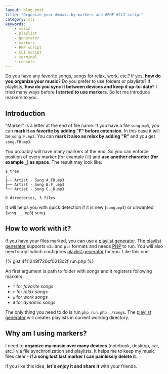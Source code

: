 ```yaml
---
layout: blog.post
title: "Organize your #music by markers and #PHP #CLI script"
category: cli
keywords:
    - music
    - playlist
    - generator
    - markers
    - PHP script
    - CLI script
    - terminal
    - console
---
```


Do you have any favorite songs, songs for relax, work, etc.?
If yes, **how do you organize your music**?
Do you prefer to use folders or playlists?
If playlists, **how do you sync it between devices and keep it up-to-date**?
I tried many ways before **I started to use markers**.
So let me introduce markers to you.



## Introduction

"Marker" is a letter at the end of file name.
If you have a file `song.mp3`, you can **mark it as favorite by adding "F" before extension**.
In this case it will be `song.F.mp3`.
You can **mark it also as relax by adding "R"** and you get `song.FR.mp3`.

You probably will have many markers at the end.
So you can enforce position of every marker (for example `FR`) and **use another character (for example `_`) as space**.
The result may look like:

```text
$ tree
.
├── Artist - Song A.FD.mp3
├── Artist - Song B.F_.mp3
└── Artist - Song C._D.mp3

0 directories, 3 files
```

It will helps you with quick detection if it is new (`song.mp3`) or unwanted (`song.__.mp3`) song.



## How to work with it?

If you have your files marked, you can use a [playlist generator].
The [playlist generator] supports `m3u` and `pls` formats and needs [PHP] to run.
You will also need script which configures [playlist generator] for you.
Like this one:

{% gist 4f11249f720cf0213c2f run.php %}

An first argument is path to folder with songs and it registers following markers:

 * `f` for *favorite songs*
 * `r` for *relax songs*
 * `w` for *work songs*
 * `d` for *dynamic songs*

The only thing you need to do is run `php run.php ./Songs`.
The [playlist generator] will creates playlists in current working directory.



## Why am I using markers?

I need to **organize my music over many devices** (notebook, desktop, car, etc.) via file synchronization and playlists.
It helps me to keep my music files clear - **if a song lost last marker I can painlessly delete it**.

If you like this idea, **let's enjoy it and share it** with your friends.



[playlist generator]:https://gist.github.com/petrknap/4f11249f720cf0213c2f#file-playlistgenerator-php
[PHP]:https://secure.php.net/
